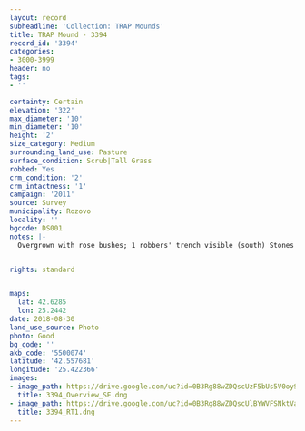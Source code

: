 ```yaml
---
layout: record
subheadline: 'Collection: TRAP Mounds'
title: TRAP Mound - 3394
record_id: '3394'
categories:
- 3000-3999
header: no
tags:
- ''

certainty: Certain
elevation: '322'
max_diameter: '10'
min_diameter: '10'
height: '2'
size_category: Medium
surrounding_land_use: Pasture
surface_condition: Scrub|Tall Grass
robbed: Yes
crm_condition: '2'
crm_intactness: '1'
campaign: '2011'
source: Survey
municipality: Rozovo
locality: ''
bgcode: DS001
notes: |-
  Overgrown with rose bushes; 1 robbers' trench visible (south) Stones from the burial chamber are visible on the surface;.


rights: standard


maps:
  lat: 42.6285
  lon: 25.2442
date: 2018-08-30
land_use_source: Photo
photo: Good
bg_code: ''
akb_code: '5500074'
latitude: '42.557681'
longitude: '25.422366'
images:
- image_path: https://drive.google.com/uc?id=0B3Rg88wZDQscUzF5bUs5V0oyS1k
  title: 3394_Overview_SE.dng
- image_path: https://drive.google.com/uc?id=0B3Rg88wZDQscUlBYWVFSNktVaEE
  title: 3394_RT1.dng
---
```

